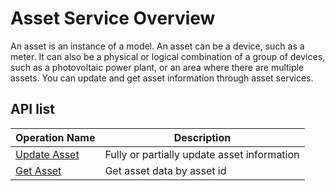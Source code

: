 # Asset Service Overview



An asset is an instance of a model. An asset can be a device, such as a meter. It can also be a physical or logical combination of a group of devices, such as a photovoltaic power plant, or an area where there are multiple assets. You can update and get asset information through asset services.

## API list

| Operation Name     | Description                |
|--------------|---------------------|
| [Update Asset](update_asset) | Fully or partially update asset information  |
| [Get Asset](get_asset)    | Get asset data by asset id |
